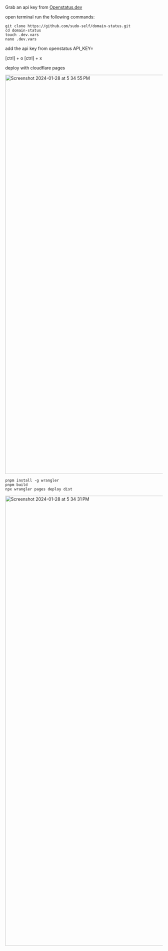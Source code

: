 Grab an api key from [Openstatus.dev](https://www.openstatus.dev)

open terminal run the following commands:

```
git clone https://github.com/sudo-self/domain-status.git
cd domain-status
touch .dev.vars
nano .dev.vars 
```
add the api key from openstatus API_KEY=

[ctrl] + o 
[ctrl] + x

deploy with cloudflare pages

<img width="1277" alt="Screenshot 2024-01-28 at 5 34 55 PM" src="https://github.com/sudo-self/domain-status/assets/119916323/dae17279-8811-427d-8222-b7b7198a1dfa">

```
pnpm install -g wrangler
pnpm build
npx wrangler pages deploy dist
```
<img width="1440" alt="Screenshot 2024-01-28 at 5 34 31 PM" src="https://github.com/sudo-self/domain-status/assets/119916323/9cd64e39-2413-4f11-b3ce-47feca552981">




